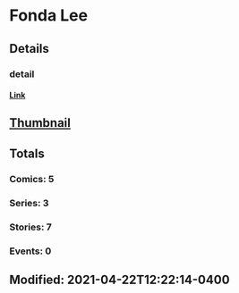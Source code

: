 # Fonda  Lee 
## Details
### detail
#### [Link](http://marvel.com/comics/creators/13919/fonda_lee?utm_campaign=apiRef&utm_source=225578a89fc76f3d20fbffda5d17a88d)
## [Thumbnail](http://i.annihil.us/u/prod/marvel/i/mg/b/40/image_not_available.jpg)
## Totals
### Comics: 5
### Series: 3
### Stories: 7
### Events: 0
## Modified: 2021-04-22T12:22:14-0400